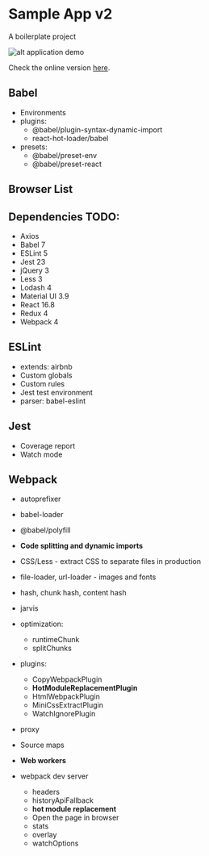 # Sample App v2

A boilerplate project

![alt application demo](https://github.com/atorov/sample-app-2/blob/dev/src/assets/img/demo/screen-demo.gif)

Check the online version [here](http://sample-app-2.surge.sh/).

## Babel

- Environments
- plugins:
  - @babel/plugin-syntax-dynamic-import
  - react-hot-loader/babel
- presets:
  - @babel/preset-env
  - @babel/preset-react

## Browser List

## Dependencies TODO:

- Axios
- Babel 7
- ESLint 5
- Jest 23
- jQuery 3
- Less 3
- Lodash 4
- Material UI 3.9
- React 16.8
- Redux 4
- Webpack 4

## ESLint

- extends: airbnb
- Custom globals
- Custom rules
- Jest test environment
- parser: babel-eslint

## Jest

- Coverage report
- Watch mode

## Webpack

- autoprefixer
- babel-loader
- @babel/polyfill
- **Code splitting and dynamic imports**
- CSS/Less - extract CSS to separate files in production
- file-loader, url-loader - images and fonts
- hash, chunk hash, content hash
- jarvis
- optimization:
  - runtimeChunk
  - splitChunks
- plugins:
  - CopyWebpackPlugin
  - **HotModuleReplacementPlugin**
  - HtmlWebpackPlugin
  - MiniCssExtractPlugin
  - WatchIgnorePlugin
- proxy
- Source maps
- **Web workers**

- webpack dev server
  - headers
  - historyApiFallback
  - **hot module replacement**
  - Open the page in browser
  - stats
  - overlay
  - watchOptions
